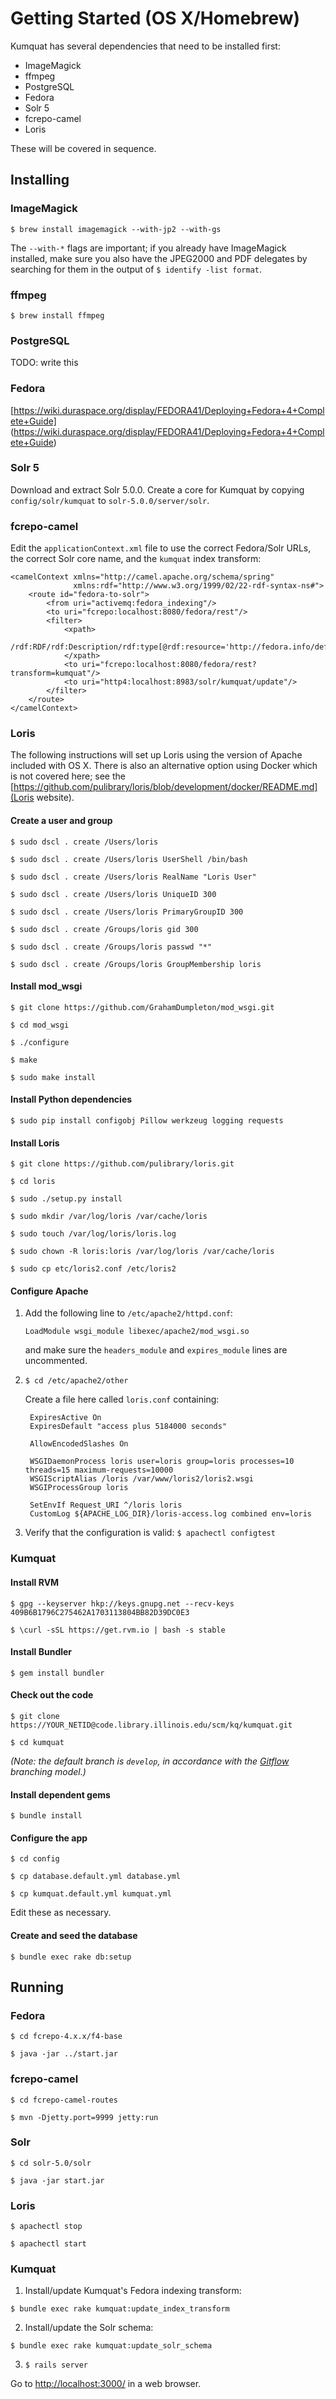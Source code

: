 # Getting Started (OS X/Homebrew)

Kumquat has several dependencies that need to be installed first:

* ImageMagick
* ffmpeg
* PostgreSQL
* Fedora
* Solr 5
* fcrepo-camel
* Loris

These will be covered in sequence.

## Installing

### ImageMagick

`$ brew install imagemagick --with-jp2 --with-gs`

The `--with-*` flags are important; if you already have ImageMagick installed,
make sure you also have the JPEG2000 and PDF delegates by searching for them in
the output of `$ identify -list format`.

### ffmpeg

`$ brew install ffmpeg`

### PostgreSQL

TODO: write this

### Fedora

[https://wiki.duraspace.org/display/FEDORA41/Deploying+Fedora+4+Complete+Guide]
(https://wiki.duraspace.org/display/FEDORA41/Deploying+Fedora+4+Complete+Guide)

### Solr 5

Download and extract Solr 5.0.0. Create a core for Kumquat by copying
`config/solr/kumquat` to `solr-5.0.0/server/solr`.

### fcrepo-camel

Edit the `applicationContext.xml` file to use the correct Fedora/Solr URLs,
the correct Solr core name, and the `kumquat` index transform:

    <camelContext xmlns="http://camel.apache.org/schema/spring"
                  xmlns:rdf="http://www.w3.org/1999/02/22-rdf-syntax-ns#">
        <route id="fedora-to-solr">
            <from uri="activemq:fedora_indexing"/>
            <to uri="fcrepo:localhost:8080/fedora/rest"/>
            <filter>
                <xpath>
                    /rdf:RDF/rdf:Description/rdf:type[@rdf:resource='http://fedora.info/definitions/v4/indexing#Indexable']
                </xpath>
                <to uri="fcrepo:localhost:8080/fedora/rest?transform=kumquat"/>
                <to uri="http4:localhost:8983/solr/kumquat/update"/>
            </filter>
        </route>
    </camelContext>

### Loris

The following instructions will set up Loris using the version of Apache
included with OS X. There is also an alternative option using Docker which is
not covered here; see the
[https://github.com/pulibrary/loris/blob/development/docker/README.md](Loris
website).

#### Create a user and group

`$ sudo dscl . create /Users/loris`

`$ sudo dscl . create /Users/loris UserShell /bin/bash`

`$ sudo dscl . create /Users/loris RealName "Loris User"`

`$ sudo dscl . create /Users/loris UniqueID 300`

`$ sudo dscl . create /Users/loris PrimaryGroupID 300`

`$ sudo dscl . create /Groups/loris gid 300`

`$ sudo dscl . create /Groups/loris passwd "*"`

`$ sudo dscl . create /Groups/loris GroupMembership loris`

#### Install mod_wsgi

`$ git clone https://github.com/GrahamDumpleton/mod_wsgi.git`

`$ cd mod_wsgi`

`$ ./configure`

`$ make`

`$ sudo make install`

#### Install Python dependencies

`$ sudo pip install configobj Pillow werkzeug logging requests`

#### Install Loris

`$ git clone https://github.com/pulibrary/loris.git`

`$ cd loris`

`$ sudo ./setup.py install`

`$ sudo mkdir /var/log/loris /var/cache/loris`

`$ sudo touch /var/log/loris/loris.log`

`$ sudo chown -R loris:loris /var/log/loris /var/cache/loris`

`$ sudo cp etc/loris2.conf /etc/loris2`

#### Configure Apache

1. Add the following line to `/etc/apache2/httpd.conf`:

   `LoadModule wsgi_module libexec/apache2/mod_wsgi.so`

   and make sure the `headers_module` and `expires_module` lines are
   uncommented.

2. `$ cd /etc/apache2/other`

   Create a file here called `loris.conf` containing:

        ExpiresActive On
        ExpiresDefault "access plus 5184000 seconds"

        AllowEncodedSlashes On

        WSGIDaemonProcess loris user=loris group=loris processes=10 threads=15 maximum-requests=10000
        WSGIScriptAlias /loris /var/www/loris2/loris2.wsgi
        WSGIProcessGroup loris

        SetEnvIf Request_URI ^/loris loris
        CustomLog ${APACHE_LOG_DIR}/loris-access.log combined env=loris

3. Verify that the configuration is valid: `$ apachectl configtest`

### Kumquat

#### Install RVM

`$ gpg --keyserver hkp://keys.gnupg.net --recv-keys 409B6B1796C275462A1703113804BB82D39DC0E3`

`$ \curl -sSL https://get.rvm.io | bash -s stable`

#### Install Bundler

`$ gem install bundler`

#### Check out the code

`$ git clone https://YOUR_NETID@code.library.illinois.edu/scm/kq/kumquat.git`

`$ cd kumquat`

*(Note: the default branch is `develop`, in accordance with the
[Gitflow](https://www.atlassian.com/git/tutorials/comparing-workflows/feature-branch-workflow)
branching model.)*

#### Install dependent gems

`$ bundle install`

#### Configure the app

`$ cd config`

`$ cp database.default.yml database.yml`

`$ cp kumquat.default.yml kumquat.yml`

Edit these as necessary.

#### Create and seed the database

`$ bundle exec rake db:setup`

## Running

### Fedora

`$ cd fcrepo-4.x.x/f4-base`

`$ java -jar ../start.jar`

### fcrepo-camel

`$ cd fcrepo-camel-routes`

`$ mvn -Djetty.port=9999 jetty:run`

### Solr

`$ cd solr-5.0/solr`

`$ java -jar start.jar`

### Loris

`$ apachectl stop`

`$ apachectl start`

### Kumquat

1. Install/update Kumquat's Fedora indexing transform:

  `$ bundle exec rake kumquat:update_index_transform`

2. Install/update the Solr schema:

  `$ bundle exec rake kumquat:update_solr_schema`

3. `$ rails server`

Go to [http://localhost:3000/](http://localhost:3000/) in a web browser.
